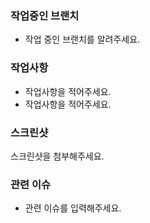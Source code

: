 
### 작업중인 브랜치
- 작업 중인 브랜치를 알려주세요.

### 작업사항
* 작업사항을 적어주세요.
* 작업사항을 적어주세요.

### 스크린샷
스크린샷을 첨부해주세요.

### 관련 이슈
- 관련 이슈를 입력해주세요.

